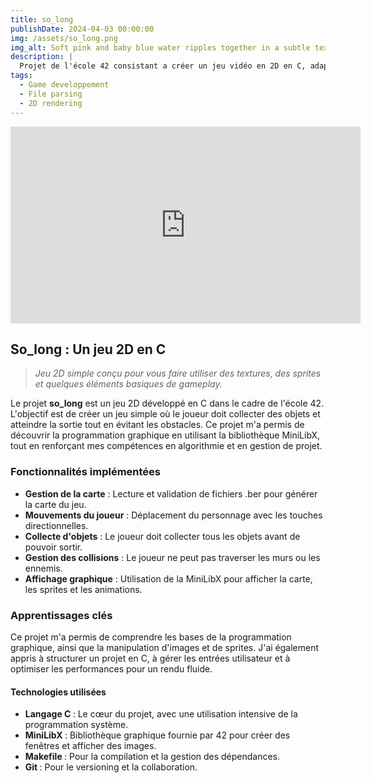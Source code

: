 ```yaml
---
title: so_long
publishDate: 2024-04-03 00:00:00
img: /assets/so_long.png
img_alt: Soft pink and baby blue water ripples together in a subtle texture.
description: |
  Projet de l'école 42 consistant a créer un jeu vidéo en 2D en C, adapté une variété de maps
tags:
  - Game developpement
  - File parsing
  - 2D rendering
---
```


<iframe 
        width="560" 
        height="315" 
        src="https://youtube.com/embed/yXm4NiJPFEQ" 
        title="YouTube video player" 
        frameborder="0" 
        allow="accelerometer; autoplay; clipboard-write; encrypted-media; gyroscope; picture-in-picture" 
        allowfullscreen>
</iframe>

## So_long : Un jeu 2D en C

> <i>Jeu 2D simple conçu pour vous faire utiliser des textures, des sprites et quelques éléments basiques de gameplay.</i>

Le projet <b>so_long</b> est un jeu 2D développé en C dans le cadre de l'école 42. L'objectif est de créer un jeu simple où le joueur doit collecter des objets et atteindre la sortie tout en évitant les obstacles. Ce projet m'a permis de découvrir la programmation graphique en utilisant la bibliothèque MiniLibX, tout en renforçant mes compétences en algorithmie et en gestion de projet.


### Fonctionnalités implémentées

- <b>Gestion de la carte</b> : Lecture et validation de fichiers .ber pour générer la carte du jeu.
- <b>Mouvements du joueur</b> : Déplacement du personnage avec les touches directionnelles.
- <b>Collecte d'objets</b> : Le joueur doit collecter tous les objets avant de pouvoir sortir.
- <b>Gestion des collisions</b> : Le joueur ne peut pas traverser les murs ou les ennemis.
- <b>Affichage graphique</b> : Utilisation de la MiniLibX pour afficher la carte, les sprites et les animations.

### Apprentissages clés

Ce projet m'a permis de comprendre les bases de la programmation graphique, ainsi que la manipulation d'images et de sprites. J'ai également appris à structurer un projet en C, à gérer les entrées utilisateur et à optimiser les performances pour un rendu fluide.

#### Technologies utilisées

- <b>Langage C </b>: Le cœur du projet, avec une utilisation intensive de la programmation système.
- <b>MiniLibX </b>: Bibliothèque graphique fournie par 42 pour créer des fenêtres et afficher des images.
- <b>Makefile </b>: Pour la compilation et la gestion des dépendances.
- <b>Git </b>: Pour le versioning et la collaboration.
